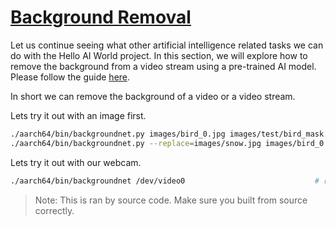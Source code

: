 # [Background Removal](https://github.com/dusty-nv/jetson-inference/blob/master/docs/backgroundnet.md)

Let us continue seeing what other artificial intelligence related tasks we can do with the Hello AI World project. In this section, we will explore how to remove the background from a video stream using a pre-trained AI model. Please follow the guide [here](https://github.com/dusty-nv/jetson-inference/blob/master/docs/backgroundnet.md).

In short we can remove the background of a video or a video stream.

Lets try it out with an image first.

```bash
./aarch64/bin/backgroundnet.py images/bird_0.jpg images/test/bird_mask.png                              # remove the background (with alpha)
./aarch64/bin/backgroundnet.py --replace=images/snow.jpg images/bird_0.jpg images/test/bird_replace.jpg # replace the background
```

Lets try it out with our webcam.

```bash
./aarch64/bin/backgroundnet /dev/video0                             # remove the background
```

> Note: This is ran by source code. Make sure you built from source correctly.
